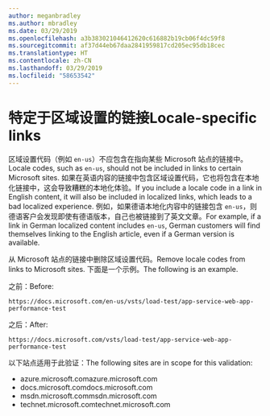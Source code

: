 ```yaml
---
author: meganbradley
ms.author: mbradley
ms.date: 03/29/2019
ms.openlocfilehash: a3b383021046412620c616882b19cb06f4dc59f8
ms.sourcegitcommit: af37d44eb67daa2841959817cd205ec95db18cec
ms.translationtype: HT
ms.contentlocale: zh-CN
ms.lasthandoff: 03/29/2019
ms.locfileid: "58653542"
---
```

# <a name="locale-specific-links"></a><span data-ttu-id="72844-101">特定于区域设置的链接</span><span class="sxs-lookup"><span data-stu-id="72844-101">Locale-specific links</span></span>

<span data-ttu-id="72844-102">区域设置代码（例如 `en-us`）不应包含在指向某些 Microsoft 站点的链接中。</span><span class="sxs-lookup"><span data-stu-id="72844-102">Locale codes, such as `en-us`, should not be included in links to certain Microsoft sites.</span></span> <span data-ttu-id="72844-103">如果在英语内容的链接中包含区域设置代码，它也将包含在本地化链接中，这会导致糟糕的本地化体验。</span><span class="sxs-lookup"><span data-stu-id="72844-103">If you include a locale code in a link in English content, it will also be included in localized links, which leads to a bad localized experience.</span></span> <span data-ttu-id="72844-104">例如，如果德语本地化内容中的链接包含 `en-us`，则德语客户会发现即使有德语版本，自己也被链接到了英文文章。</span><span class="sxs-lookup"><span data-stu-id="72844-104">For example, if a link in German localized content includes `en-us`, German customers will find themselves linking to the English article, even if a German version is available.</span></span>

<span data-ttu-id="72844-105">从 Microsoft 站点的链接中删除区域设置代码。</span><span class="sxs-lookup"><span data-stu-id="72844-105">Remove locale codes from links to Microsoft sites.</span></span> <span data-ttu-id="72844-106">下面是一个示例。</span><span class="sxs-lookup"><span data-stu-id="72844-106">The following is an example.</span></span>

<span data-ttu-id="72844-107">之前：</span><span class="sxs-lookup"><span data-stu-id="72844-107">Before:</span></span>

`https://docs.microsoft.com/en-us/vsts/load-test/app-service-web-app-performance-test`

<span data-ttu-id="72844-108">之后：</span><span class="sxs-lookup"><span data-stu-id="72844-108">After:</span></span>

`https://docs.microsoft.com/vsts/load-test/app-service-web-app-performance-test`

<span data-ttu-id="72844-109">以下站点适用于此验证：</span><span class="sxs-lookup"><span data-stu-id="72844-109">The following sites are in scope for this validation:</span></span>

- <span data-ttu-id="72844-110">azure.microsoft.com</span><span class="sxs-lookup"><span data-stu-id="72844-110">azure.microsoft.com</span></span>
- <span data-ttu-id="72844-111">docs.microsoft.com</span><span class="sxs-lookup"><span data-stu-id="72844-111">docs.microsoft.com</span></span>
- <span data-ttu-id="72844-112">msdn.microsoft.com</span><span class="sxs-lookup"><span data-stu-id="72844-112">msdn.microsoft.com</span></span>
- <span data-ttu-id="72844-113">technet.microsoft.com</span><span class="sxs-lookup"><span data-stu-id="72844-113">technet.microsoft.com</span></span>